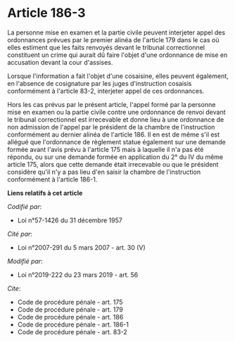 # Article 186-3

La personne mise en examen et la partie civile peuvent interjeter appel des ordonnances prévues par le premier alinéa de
l'article 179 dans le cas où elles estiment que les faits renvoyés devant le tribunal correctionnel constituent un crime qui
aurait dû faire l'objet d'une ordonnance de mise en accusation devant la cour d'assises.

Lorsque l'information a fait l'objet d'une cosaisine, elles peuvent également, en l'absence de cosignature par les juges
d'instruction cosaisis conformément à l'article 83-2, interjeter appel de ces ordonnances.

Hors les cas prévus par le présent article, l'appel formé par la personne mise en examen ou la partie civile contre une
ordonnance de renvoi devant le tribunal correctionnel est irrecevable et donne lieu à une ordonnance de non admission de
l'appel par le président de la chambre de l'instruction conformément au dernier alinéa de l'article 186. Il en est de même
s'il est allégué que l'ordonnance de règlement statue également sur une demande formée avant l'avis prévu à l'article 175
mais à laquelle il n'a pas été répondu, ou sur une demande formée en application du 2° du IV du même article 175, alors que
cette demande était irrecevable ou que le président considère qu'il n'y a pas lieu d'en saisir la chambre de l'instruction
conformément à l'article 186-1.

**Liens relatifs à cet article**

_Codifié par_:

  - Loi n°57-1426 du 31 décembre 1957

_Cité par_:

  - Loi n°2007-291 du 5 mars 2007 - art. 30 (V)

_Modifié par_:

  - Loi n°2019-222 du 23 mars 2019 - art. 56

_Cite_:

  - Code de procédure pénale - art. 175
  - Code de procédure pénale - art. 179
  - Code de procédure pénale - art. 186
  - Code de procédure pénale - art. 186-1
  - Code de procédure pénale - art. 83-2
